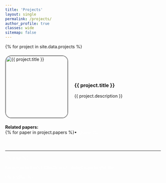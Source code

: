 ```yaml
---
title: 'Projects'
layout: single
permalink: /projects/
author_profile: true
classes: wide
sitemap: false
---
```


<div class="projects-list">
  {% for project in site.data.projects %}
  <div class="project-item">
    <img src="{{ project.image }}" alt="{{ project.title }}" class="project-image" style="border: 2px solid gray; border-radius: 20px;">
    <div class="project-info">
      <h3>{{ project.title }}</h3>
      {{ project.description }}
    </div>
  </div>
  <div>
    <b>Related papers:</b><br><!---
 -->{% for paper in project.papers %}<!--
    -->• <small><a href="https://arxiv.org/abs/{{paper[0]}}" style="color: white; text-decoration: none"><i>{{paper[1]}}</i></small><br><!--
 -->{% endfor %}
  </div>
  <hr>
  {% else %}
  <p>No projects found. Check your _data/projects.yml file.</p>
  {% endfor %}
</div>

<style>
.projects-list { display: flex; flex-direction: column; gap: 20px; }
.project-item { display: flex; align-items: center; gap: 20px; }
.project-image { width: 200px; height: auto; }
.project-info { flex: 1; }
</style>
